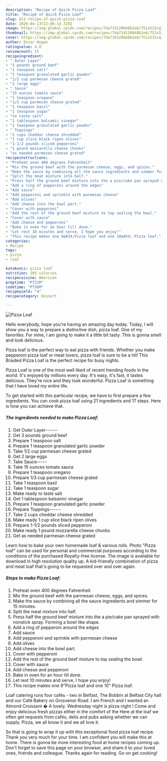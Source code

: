 ```yaml
---
description: "Recipe of Quick Pizza Loaf"
title: "Recipe of Quick Pizza Loaf"
slug: 811-recipe-of-quick-pizza-loaf
date: 2020-04-13T22:06:14.328Z
image: https://img-global.cpcdn.com/recipes/7da719120b68b2e6/751x532cq70/pizza-loaf-recipe-main-photo.jpg
thumbnail: https://img-global.cpcdn.com/recipes/7da719120b68b2e6/751x532cq70/pizza-loaf-recipe-main-photo.jpg
cover: https://img-global.cpcdn.com/recipes/7da719120b68b2e6/751x532cq70/pizza-loaf-recipe-main-photo.jpg
author: Oscar Hogan
ratingvalue: 4.8
reviewcount: 15
recipeingredient:
- " Outer Layer"
- "3 pounds ground beef"
- "1 teaspoon salt"
- "1 teaspoon granulated garlic powder"
- "1/2 cup parmesan cheese grated"
- "2 large eggs"
- " Sauce"
- "15 ounces tomato sauce"
- "1 teaspoon oregano"
- "1/3 cup parmesan cheese grated"
- "1 teaspoon basil"
- "1 teaspoon sugar"
- "to taste salt"
- "1 tablespoon balsamic vinegar"
- "1 teaspoon granulated garlic powder"
- " Toppings"
- "2 cups cheddar cheese shredded"
- "1 cup slice black ripen olives"
- "1-1/2 pounds sliced pepperoni"
- "1 pound mozzarella cheese chunks"
- "as needed parmesan cheese grated"
recipeinstructions:
- "Preheat oven 400 degrees Fahrenheit"
- "Mix the ground beef with the parmesan cheese, eggs, and spices."
- "Make the sauce by combining all the sauce ingredients and simmer for 15 minutes."
- "Split the meat mixture into half."
- "Press half the ground beef mixture into the a pie/cake pan sprayed with nonstick spray. Forming a bowl like shape."
- "Add a ring of pepperoni around the edges"
- "Add sauce"
- "Add pepperoni and sprinkle with parmesan cheese"
- "Add olives"
- "Add cheese into the bowl part."
- "Cover with pepperoni"
- "Add the rest of the ground beef mixture to top sealing the bowl."
- "Cover with sauce"
- "Add cheese and pepperoni"
- "Bake in oven for an hour till done."
- "Let rest 10 minutes and serve, I hope you enjoy!"
- "This recipe makes one 9&#34;Pizza loaf and one 10&#34; Pizza loaf."
categories:
- Recipe
tags:
- pizza
- loaf

katakunci: pizza loaf 
nutrition: 203 calories
recipecuisine: American
preptime: "PT21M"
cooktime: "PT56M"
recipeyield: "4"
recipecategory: Dessert

---
```



![Pizza Loaf](https://img-global.cpcdn.com/recipes/7da719120b68b2e6/751x532cq70/pizza-loaf-recipe-main-photo.jpg)

Hello everybody, hope you're having an amazing day today. Today, I will show you a way to prepare a distinctive dish, pizza loaf. One of my favorites. For mine, I am going to make it a little bit tasty. This is gonna smell and look delicious.

Pizza loaf is the perfect way to eat pizza with friends. Whether you make pepperoni pizza loaf or meat lovers, pizza loaf is sure to be a hit! This Braided Pizza Loaf is the perfect recipe for busy nights.

Pizza Loaf is one of the most well liked of recent trending foods in the world. It's enjoyed by millions every day. It's easy, it's fast, it tastes delicious. They're nice and they look wonderful. Pizza Loaf is something that I have loved my entire life.


To get started with this particular recipe, we have to first prepare a few ingredients. You can cook pizza loaf using 21 ingredients and 17 steps. Here is how you can achieve that.

<!--inarticleads1-->

##### The ingredients needed to make Pizza Loaf:

1. Get  Outer Layer------
1. Get 3 pounds ground beef
1. Prepare 1 teaspoon salt
1. Prepare 1 teaspoon granulated garlic powder
1. Take 1/2 cup parmesan cheese grated
1. Get 2 large eggs
1. Take  Sauce-----
1. Take 15 ounces tomato sauce
1. Prepare 1 teaspoon oregano
1. Prepare 1/3 cup parmesan cheese grated
1. Take 1 teaspoon basil
1. Take 1 teaspoon sugar
1. Make ready to taste salt
1. Get 1 tablespoon balsamic vinegar
1. Prepare 1 teaspoon granulated garlic powder
1. Prepare  Toppings------
1. Take 2 cups cheddar cheese shredded
1. Make ready 1 cup slice black ripen olives
1. Prepare 1-1/2 pounds sliced pepperoni
1. Make ready 1 pound mozzarella cheese chunks
1. Get as needed parmesan cheese grated


Learn how to bake your own homemade loaf &amp; various rolls. Photo &#34;Pizza loaf&#34; can be used for personal and commercial purposes according to the conditions of the purchased Royalty-free license. The image is available for download in high resolution quality up. A kid-friendly combination of pizza and meat loaf that&#39;s going to be requested over and over again. 

<!--inarticleads2-->

##### Steps to make Pizza Loaf:

1. Preheat oven 400 degrees Fahrenheit
1. Mix the ground beef with the parmesan cheese, eggs, and spices.
1. Make the sauce by combining all the sauce ingredients and simmer for 15 minutes.
1. Split the meat mixture into half.
1. Press half the ground beef mixture into the a pie/cake pan sprayed with nonstick spray. Forming a bowl like shape.
1. Add a ring of pepperoni around the edges
1. Add sauce
1. Add pepperoni and sprinkle with parmesan cheese
1. Add olives
1. Add cheese into the bowl part.
1. Cover with pepperoni
1. Add the rest of the ground beef mixture to top sealing the bowl.
1. Cover with sauce
1. Add cheese and pepperoni
1. Bake in oven for an hour till done.
1. Let rest 10 minutes and serve, I hope you enjoy!
1. This recipe makes one 9&#34;Pizza loaf and one 10&#34; Pizza loaf.


Loaf catering runs four cafés - two in Belfast, The Bobbin at Belfast City hall and our Café Bakery on Grosvenor Road. I am French and I wanted an Almond Croissant � A lovely. Wednesday night is pizza night ! Come and enjoy delicious fresh pizzas either in the comfort of the Here at the loaf we often get requests from cafés, delis and pubs asking whether we can supply. Pizza, we all know it and we all love it. 

So that is going to wrap it up with this exceptional food pizza loaf recipe. Thank you very much for your time. I am confident you will make this at home. There is gonna be more interesting food at home recipes coming up. Don't forget to save this page on your browser, and share it to your loved ones, friends and colleague. Thanks again for reading. Go on get cooking!
